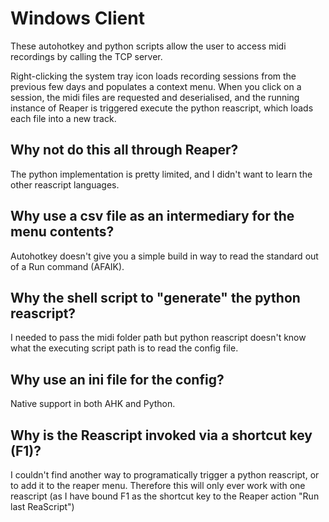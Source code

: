 # Windows Client

These autohotkey and python scripts allow the user to access midi recordings by calling the TCP server.

Right-clicking the system tray icon loads recording sessions from the previous few days and populates a context menu. When you click on a session, the midi files are requested and deserialised, and the running instance of Reaper is triggered execute the python reascript, which loads each file into a new track.

## Why not do this all through Reaper?

The python implementation is pretty limited, and I didn't want to learn the other reascript languages.

## Why use a csv file as an intermediary for the menu contents?

Autohotkey doesn't give you a simple build in way to read the standard out of a Run command (AFAIK).

## Why the shell script to "generate" the python reascript?

I needed to pass the midi folder path but python reascript doesn't know what the executing script path is to read the config file.

## Why use an ini file for the config?

Native support in both AHK and Python.

## Why is the Reascript invoked via a shortcut key (F1)?

I couldn't find another way to programatically trigger a python reascript, or to add it to the reaper menu. Therefore this will only ever work with one reascript (as I have bound F1 as the shortcut key to the Reaper action "Run last ReaScript")
